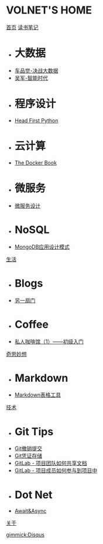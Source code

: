 # VOLNET'S HOME

[首页](index.md)
[读书笔记]()

  * # 大数据
  * [车品觉-决战大数据](docs/book/车品觉-决战大数据/note.md)
  * [吴军-智能时代](docs/book/吴军-智能时代/note.md)
  * # 程序设计
  * [Head First Python](docs/book/HeadFirstPython/note.md)
  * # 云计算
  * [The Docker Book](docs/book/TheDockerBook/note.md)
  * # 微服务
  * [微服务设计](docs/book/BuildingMicroservices/note.md)
  * # NoSQL
  * [MongoDB应用设计模式](docs/book/MongoDBAppliedDesignPatterns/note.md)

[生活]()

  * # Blogs
  * [另一扇门](/blog)
  * # Coffee
  * [私人咖啡馆（1）——初级入门](docs/life/coffee/coffee-introduce.md)

[奇思妙想]()

  * # Markdown
  * [Markdown表格工具](programs/Markdown/MarkdownTable.html)

[技术]()

  * # Git Tips
  * [Git撤销提交](docs/tech/git/tips/reset-to-old-version.md)
  * [Git凭证存储](docs/tech/git/tips/git-credentials.md)
  * [GitLab - 项目团队如何共享文档](docs/tech/git/scenes/share-docs.md)
  * [GitLab - 项目成员如何参与到项目中](docs/tech/git/scenes/participate-project-members.md)
  * # Dot Net
  * [Await&Async](docs/tech/csharp/await-async.md)

[关于](about.md)

[gimmick:Disqus](volnet)
